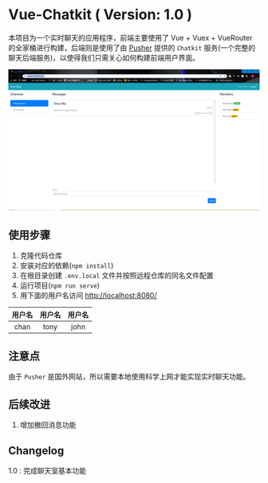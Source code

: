 # Vue-Chatkit ( Version: 1.0 )
本项目为一个实时聊天的应用程序，前端主要使用了 Vue + Vuex + VueRouter 的全家桶进行构建，后端则是使用了由 [Pusher](https://dash.pusher.com/) 提供的 `Chatkit` 服务(一个完整的聊天后端服务)，以使得我们只需关心如何构建前端用户界面。

![Image text](https://github.com/GRPdream/chatkit/blob/master/src/readme-img/preview.png)

## 使用步骤
1. 克隆代码仓库
2. 安装对应的依赖(`npm install`)
3. 在根目录创建 `.env.local` 文件并按照远程仓库的同名文件配置
4. 运行项目(`npm run serve`)
5. 用下面的用户名访问 <http://localhost:8080/>

|   用户名   |   用户名   |   用户名   |
| :-------: |  :-------: | :------:  |
|    chan   |    tony    |   john    |

## 注意点
由于 `Pusher` 是国外网站，所以需要本地使用科学上网才能实现实时聊天功能。

## 后续改进
1. 增加撤回消息功能

## Changelog
1.0 : 完成聊天室基本功能 
